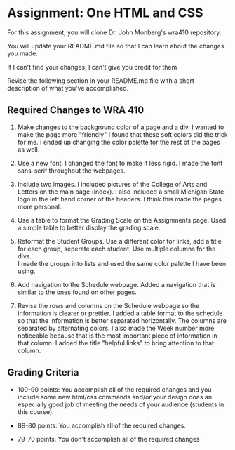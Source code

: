 # Assignment: One HTML and CSS

For this assignment, you will clone Dr. John Monberg's wra410 repository.

You will update your README.md file so that I can learn about the changes you made.

If I can't find your changes, I can't give you credit for them

Revise the following section in your README.md file with a short description of what you've accomplished.

## Required Changes to WRA 410

1. Make changes to the background color of a page and a div.
  I wanted to make the page more "friendly" I found that these soft colors did the trick for me. I ended up changing the color palette for the rest of the pages as well.

2. Use a new font.
  I changed the font to make it less rigid. I made the font sans-serif throughout the webpages.

3. Include two images.
  I included pictures of the College of Arts and Letters on the main page (index). I also included a small Michigan State logo in the left hand corner of the headers. I think this made the pages more personal.

4. Use a table to format the Grading Scale on the Assignments page.
  Used a simple table to better display the grading scale.

5. Reformat the Student Groups. Use a different color for links, add a title for each group, seperate each student. Use multiple columns for the divs.  
  I made the groups into lists and used the same color palette I have been using. 

6. Add navigation to the Schedule webpage.
  Added a navigation that is similar to the ones found on other pages.

7. Revise the rows and columns on the Schedule webpage so the information is clearer or prettier.
  I added a table format to the schedule so that the information is better separated horizontally. The columns are separated by alternating colors. I also made the Week number more noticeable because that is the most important piece of information in that column. I added the title "helpful links" to bring attention to that column.


## Grading Criteria

* 100-90 points: You accomplish all of the required changes and you include some new html/css commands and/or your design does an especially good job of meeting the needs of your audience (students in this course).

* 89-80 points: You accomplish all of the required changes.

* 79-70 points: You don't accomplish all of the required changes

